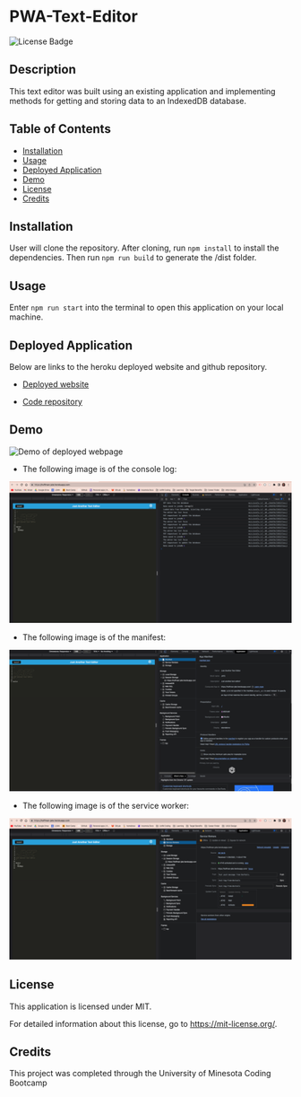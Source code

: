 # PWA-Text-Editor

![License Badge](https://img.shields.io/badge/license-MIT-pink)

## Description
This text editor was built using an existing application and implementing methods for getting and storing data to an IndexedDB database.


## Table of Contents

- [Installation](#installation)
- [Usage](#usage)
- [Deployed Application](#deployed-application)
- [Demo](#demo)
- [License](#license)
- [Credits](#credits)


## Installation
User will clone the repository. After cloning, run `npm install` to install the dependencies. Then run `npm run build` to generate the /dist folder.

## Usage
Enter `npm run start` into the terminal to open this application on your local machine.


## Deployed Application

Below are links to the heroku deployed website and github repository.

* [Deployed website](https://hoffman-jate.herokuapp.com/)

* [Code repository](https://github.com/dhoffman03/PWA-Text-Editor.git)


## Demo 

![Demo of deployed webpage](./assets/PWA-JATE.gif)

* The following image is of the console log:

![image of database](./assets/database.png)

* The following image is of the manifest:

![image of manifest](./assets/mainifest.png)

* The following image is of the service worker:

![image of service worker](./assets/service-worker.png)

## License
This application is licensed under MIT.

For detailed information about this license, go to https://mit-license.org/.


## Credits
This project was completed through the University of Minesota Coding Bootcamp

